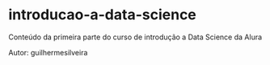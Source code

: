 # introducao-a-data-science
Conteúdo da primeira parte do curso de introdução a Data Science da Alura

Autor: guilhermesilveira
